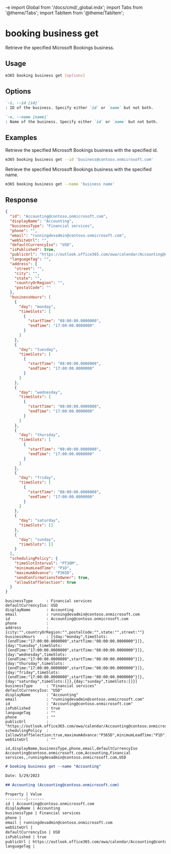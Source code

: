 -e <!-- DISCLAIMER: All secrets, passwords, and sensitive values in this document are examples only and not real credentials. -->
import Global from '/docs/cmd/_global.mdx';
import Tabs from '@theme/Tabs';
import TabItem from '@theme/TabItem';

# booking business get

Retrieve the specified Microsoft Bookings business.

## Usage

```sh
m365 booking business get [options]
```

## Options

```md definition-list
`-i, --id [id]`
: ID of the business. Specify either `id` or `name` but not both.

`-n, --name [name]`
: Name of the business. Specify either `id` or `name` but not both.
```

<Global />

## Examples

Retrieve the specified Microsoft Bookings business with the specified id.

```sh
m365 booking business get --id 'business@contoso.onmicrosoft.com'
```

Retrieve the specified Microsoft Bookings business with the specified name.

```sh
m365 booking business get --name 'business name'
```

## Response

<Tabs>
  <TabItem value="JSON">

  ```json
  {
    "id": "Accounting@contoso.onmicrosoft.com",
    "displayName": "Accounting",
    "businessType": "Financial services",
    "phone": "",
    "email": "runningdevadmin@contoso.onmicrosoft.com",
    "webSiteUrl": "",
    "defaultCurrencyIso": "USD",
    "isPublished": true,
    "publicUrl": "https://outlook.office365.com/owa/calendar/Accounting@contoso.onmicrosoft.com/bookings/",
    "languageTag": "",
    "address": {
      "street": "",
      "city": "",
      "state": "",
      "countryOrRegion": "",
      "postalCode": ""
    },
    "businessHours": [
      {
        "day": "monday",
        "timeSlots": [
          {
            "startTime": "08:00:00.0000000",
            "endTime": "17:00:00.0000000"
          }
        ]
      },
      {
        "day": "tuesday",
        "timeSlots": [
          {
            "startTime": "08:00:00.0000000",
            "endTime": "17:00:00.0000000"
          }
        ]
      },
      {
        "day": "wednesday",
        "timeSlots": [
          {
            "startTime": "08:00:00.0000000",
            "endTime": "17:00:00.0000000"
          }
        ]
      },
      {
        "day": "thursday",
        "timeSlots": [
          {
            "startTime": "08:00:00.0000000",
            "endTime": "17:00:00.0000000"
          }
        ]
      },
      {
        "day": "friday",
        "timeSlots": [
          {
            "startTime": "08:00:00.0000000",
            "endTime": "17:00:00.0000000"
          }
        ]
      },
      {
        "day": "saturday",
        "timeSlots": []
      },
      {
        "day": "sunday",
        "timeSlots": []
      }
    ],
    "schedulingPolicy": {
      "timeSlotInterval": "PT30M",
      "minimumLeadTime": "P1D",
      "maximumAdvance": "P365D",
      "sendConfirmationsToOwner": true,
      "allowStaffSelection": true
    }
  }
  ```

  </TabItem>
  <TabItem value="Text">

  ```text
  businessType      : Financial services
  defaultCurrencyIso: USD
  displayName       : Accounting
  email             : runningdevadmin@contoso.onmicrosoft.com
  id                : Accounting@contoso.onmicrosoft.com
  phone             :
  address           : {city:"",countryOrRegion:"",postalCode:"",state:"",street:""}
  businessHours     : [{day:"monday",timeSlots:[{endTime:"17:00:00.0000000",startTime:"08:00:00.0000000"}]},{day:"tuesday",timeSlots:[{endTime:"17:00:00.0000000",startTime:"08:00:00.0000000"}]},{day:"wednesday",timeSlots:[{endTime:"17:00:00.0000000",startTime:"08:00:00.0000000"}]},{day:"thursday",timeSlots:[{endTime:"17:00:00.0000000",startTime:"08:00:00.0000000"}]},{day:"friday",timeSlots:[{endTime:"17:00:00.0000000",startTime:"08:00:00.0000000"}]},{day:"saturday",timeSlots:[]},{day:"sunday",timeSlots:[]}]
  businessType      : "Financial services"
  defaultCurrencyIso: "USD"
  displayName       : "Accounting"
  email             : "runningdevadmin@contoso.onmicrosoft.com"
  id                : "Accounting@contoso.onmicrosoft.com"
  isPublished       : true
  languageTag       : ""
  phone             : ""
  publicUrl         : "https://outlook.office365.com/owa/calendar/Accounting@contoso.onmicrosoft.com/bookings/"
  schedulingPolicy  : {allowStaffSelection:true,maximumAdvance:"P365D",minimumLeadTime:"P1D",sendConfirmationsToOwner:true,timeSlotInterval:"PT30M"}
  webSiteUrl        : ""
  ```

  </TabItem>
  <TabItem value="CSV">

  ```csv
  id,displayName,businessType,phone,email,defaultCurrencyIso
  Accounting@contoso.onmicrosoft.com,Accounting,Financial services,,runningdevadmin@contoso.onmicrosoft.com,USD
  ```

  </TabItem>
  <TabItem value="Markdown">

  ```md
  # booking business get --name "Accounting"

  Date: 5/29/2023

  ## Accounting (Accounting@contoso.onmicrosoft.com)

  Property | Value
  ---------|-------
  id | Accounting@contoso.onmicrosoft.com
  displayName | Accounting
  businessType | Financial services
  phone |
  email | runningdevadmin@contoso.onmicrosoft.com
  webSiteUrl |
  defaultCurrencyIso | USD
  isPublished | true
  publicUrl | https://outlook.office365.com/owa/calendar/Accounting@contoso.onmicrosoft.com/bookings/
  languageTag |
  ```
  
  </TabItem>
</Tabs>
